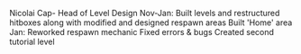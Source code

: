 Nicolai Cap- Head of Level Design
Nov-Jan:
Built levels and restructured hitboxes along with modified and designed respawn areas
Built 'Home' area
Jan:
Reworked respawn mechanic
Fixed errors & bugs
Created second tutorial level
